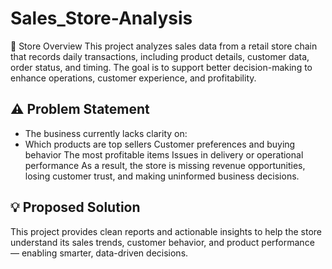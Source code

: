 # Sales_Store-Analysis
🏬 Store Overview
This project analyzes sales data from a retail store chain that records daily transactions, including product details, customer data, order status, and timing. The goal is to support better decision-making to enhance operations, customer experience, and profitability.

## ⚠️ Problem Statement
- The business currently lacks clarity on:
- Which products are top sellers
Customer preferences and buying behavior
The most profitable items
Issues in delivery or operational performance
As a result, the store is missing revenue opportunities, losing customer trust, and making uninformed business decisions.

## 💡 Proposed Solution
This project provides clean reports and actionable insights to help the store understand its sales trends, customer behavior, and product performance — enabling smarter, data-driven decisions.
